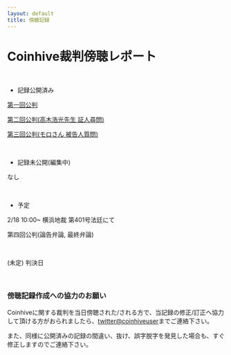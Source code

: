 ```yaml
---
layout: default
title: 傍聴記録
---
```


# Coinhive裁判傍聴レポート

  <br/>

* 記録公開済み

[第一回公判](https://coinhiveuser.github.io/chtrialreport/reports/1.html)

[第二回公判(高木浩光先生 証人尋問)](https://coinhiveuser.github.io/chtrialreport/reports/2.html)

[第三回公判(モロさん 被告人質問)](https://coinhiveuser.github.io/chtrialreport/reports/3.html)

<br/>

* 記録未公開(編集中)

なし

<br/>  


* 予定

2/18 10:00~ 横浜地裁 第401号法廷にて

第四回公判(論告弁論, 最終弁論)

  <br/>

(未定) 判決日

  <br/>

### 傍聴記録作成への協力のお願い

Coinhiveに関する裁判を当日傍聴された/される方で、当記録の修正/訂正へ協力して頂ける方がおられましたら、[twitter@coinhiveuser](https://twitter.com/coinhiveuser)までご連絡下さい。  

また、同様に公開済みの記録の間違い、抜け、誤字脱字を発見した場合も、すぐ修正しますのでご連絡下さい。


